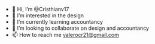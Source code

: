 - 👋 Hi, I’m @Cristhianv17
- 👀 I’m interested in the design
- 🌱 I’m currently learning accountancy
- 💞️ I’m looking to collaborate on design and accountancy
- 📫 How to reach me valerocr21@gmail.com 

<!---
Cristhianv17/Cristhianv17 is a ✨ special ✨ repository because its `README.md` (this file) appears on your GitHub profile.
You can click the Preview link to take a look at your changes.
--->
